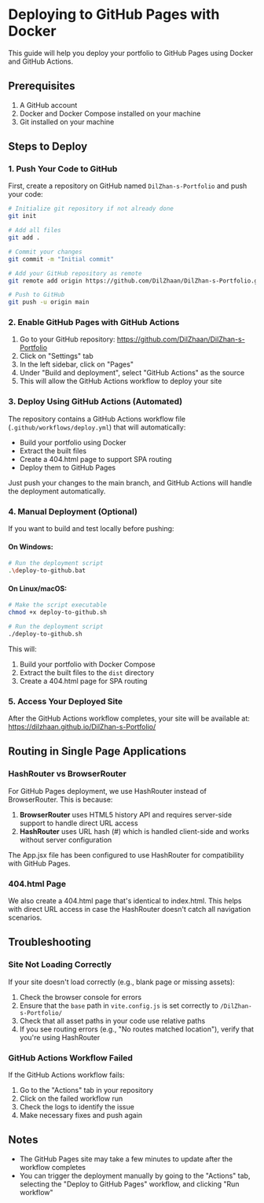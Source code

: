# Deploying to GitHub Pages with Docker

This guide will help you deploy your portfolio to GitHub Pages using Docker and GitHub Actions.

## Prerequisites

1. A GitHub account
2. Docker and Docker Compose installed on your machine
3. Git installed on your machine

## Steps to Deploy

### 1. Push Your Code to GitHub

First, create a repository on GitHub named `DilZhan-s-Portfolio` and push your code:

```bash
# Initialize git repository if not already done
git init

# Add all files
git add .

# Commit your changes
git commit -m "Initial commit"

# Add your GitHub repository as remote
git remote add origin https://github.com/DilZhaan/DilZhan-s-Portfolio.git

# Push to GitHub
git push -u origin main
```

### 2. Enable GitHub Pages with GitHub Actions

1. Go to your GitHub repository: https://github.com/DilZhaan/DilZhan-s-Portfolio
2. Click on "Settings" tab
3. In the left sidebar, click on "Pages"
4. Under "Build and deployment", select "GitHub Actions" as the source
5. This will allow the GitHub Actions workflow to deploy your site

### 3. Deploy Using GitHub Actions (Automated)

The repository contains a GitHub Actions workflow file (`.github/workflows/deploy.yml`) that will automatically:
- Build your portfolio using Docker
- Extract the built files
- Create a 404.html page to support SPA routing
- Deploy them to GitHub Pages

Just push your changes to the main branch, and GitHub Actions will handle the deployment automatically.

### 4. Manual Deployment (Optional)

If you want to build and test locally before pushing:

#### On Windows:
```bash
# Run the deployment script
.\deploy-to-github.bat
```

#### On Linux/macOS:
```bash
# Make the script executable
chmod +x deploy-to-github.sh

# Run the deployment script
./deploy-to-github.sh
```

This will:
1. Build your portfolio with Docker Compose
2. Extract the built files to the `dist` directory
3. Create a 404.html page for SPA routing

### 5. Access Your Deployed Site

After the GitHub Actions workflow completes, your site will be available at:
https://dilzhaan.github.io/DilZhan-s-Portfolio/

## Routing in Single Page Applications

### HashRouter vs BrowserRouter

For GitHub Pages deployment, we use HashRouter instead of BrowserRouter. This is because:

1. **BrowserRouter** uses HTML5 history API and requires server-side support to handle direct URL access
2. **HashRouter** uses URL hash (#) which is handled client-side and works without server configuration

The App.jsx file has been configured to use HashRouter for compatibility with GitHub Pages.

### 404.html Page

We also create a 404.html page that's identical to index.html. This helps with direct URL access in case the HashRouter doesn't catch all navigation scenarios.

## Troubleshooting

### Site Not Loading Correctly

If your site doesn't load correctly (e.g., blank page or missing assets):

1. Check the browser console for errors
2. Ensure that the `base` path in `vite.config.js` is set correctly to `/DilZhan-s-Portfolio/`
3. Check that all asset paths in your code use relative paths
4. If you see routing errors (e.g., "No routes matched location"), verify that you're using HashRouter

### GitHub Actions Workflow Failed

If the GitHub Actions workflow fails:

1. Go to the "Actions" tab in your repository
2. Click on the failed workflow run
3. Check the logs to identify the issue
4. Make necessary fixes and push again

## Notes

- The GitHub Pages site may take a few minutes to update after the workflow completes
- You can trigger the deployment manually by going to the "Actions" tab, selecting the "Deploy to GitHub Pages" workflow, and clicking "Run workflow" 